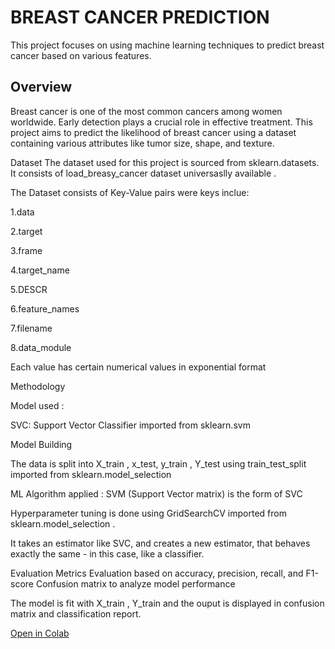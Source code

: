 # BREAST CANCER PREDICTION

This project focuses on using machine learning techniques to predict breast cancer based on various features.
## Overview

Breast cancer is one of the most common cancers among women worldwide. Early detection plays a crucial role in effective treatment. This project aims to predict the likelihood of breast cancer using a dataset containing various attributes like tumor size, shape, and texture.

Dataset
The dataset used for this project is sourced from sklearn.datasets. It consists of load_breasy_cancer dataset universaslly available .

The Dataset consists of Key-Value pairs were keys inclue:

1.data

2.target

3.frame

4.target_name

5.DESCR

6.feature_names

7.filename

8.data_module

Each value has certain numerical values in exponential format

Methodology

Model used : 

SVC: Support Vector Classifier imported from sklearn.svm


Model Building

The data is split into X_train , x_test, y_train , Y_test using train_test_split imported from sklearn.model_selection


ML Algorithm applied : SVM (Support Vector matrix) is the form of SVC

Hyperparameter tuning is done using GridSearchCV imported from sklearn.model_selection .

It takes an estimator like SVC, and creates a new estimator, that behaves exactly the same - in this case, like a classifier. 

Evaluation Metrics
Evaluation based on accuracy, precision, recall, and F1-score
Confusion matrix to analyze model performance

The model is  fit with X_train , Y_train and the ouput is displayed in confusion matrix and classification report.


[Open in Colab](https://colab.research.google.com/drive/1eOnp-t2_YKiM_Py4Way0ZsRWQgIGgyox?usp=sharing)







